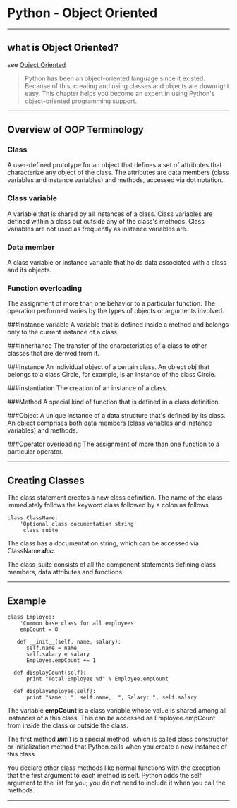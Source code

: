 # Python - Object Oriented

----
## what is Object Oriented?
see [Object Oriented](https://www.tutorialspoint.com/python/python_classes_objects.htm)

> Python has been an object-oriented language since it existed. Because of this, creating and using classes and objects are downright easy. This chapter helps you become an expert in using Python's object-oriented programming support.

----
## Overview of OOP Terminology

### Class 
A user-defined prototype for an object that defines a set of attributes that characterize any object of the class. The attributes are data members (class variables and instance variables) and methods, accessed via dot notation.

### Class variable 
A variable that is shared by all instances of a class. Class variables are defined within a class but outside any of the class's methods. Class variables are not used as frequently as instance variables are.

### Data member 
 A class variable or instance variable that holds data associated with a class and its objects.

### Function overloading 
The assignment of more than one behavior to a particular function. The operation performed varies by the types of objects or arguments involved.

###Instance variable 
A variable that is defined inside a method and belongs only to the current instance of a class.

###Inheritance 
The transfer of the characteristics of a class to other classes that are derived from it.

###Instance
An individual object of a certain class. An object obj that belongs to a class Circle, for example, is an instance of the class Circle.

###Instantiation 
The creation of an instance of a class.

###Method 
A special kind of function that is defined in a class definition.

###Object
 A unique instance of a data structure that's defined by its class. An object comprises both data members (class variables and instance variables) and methods.

###Operator overloading 
The assignment of more than one function to a particular operator.

----
## Creating Classes
The class statement creates a new class definition. The name of the class immediately follows the keyword class followed by a colon as follows

    class ClassName:
        'Optional class documentation string'
         class_suite

The class has a documentation string, which can be accessed via ClassName.___doc___.

The class_suite consists of all the component statements defining class members, data attributes and functions.

----
## Example

    class Employee:
        'Common base class for all employees'
        empCount = 0

       def __init__(self, name, salary):
          self.name = name
          self.salary = salary
          Employee.empCount += 1
   
      def displayCount(self):
          print "Total Employee %d" % Employee.empCount

      def displayEmployee(self):
          print "Name : ", self.name,  ", Salary: ", self.salary

The variable __empCount__ is a class variable whose value is shared among all instances of a this class. This can be accessed as Employee.empCount from inside the class or outside the class.

The first method ___init___() is a special method, which is called class constructor or initialization method that Python calls when you create a new instance of this class.

You declare other class methods like normal functions with the exception that the first argument to each method is self. Python adds the self argument to the list for you; you do not need to include it when you call the methods.

----